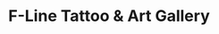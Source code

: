 ---
title: "F-Line Tattoo & Art Gallery"
url: /herzogenbuchsee/f-line-tattoo-und-art-gallery/
shop: Tattoo
---